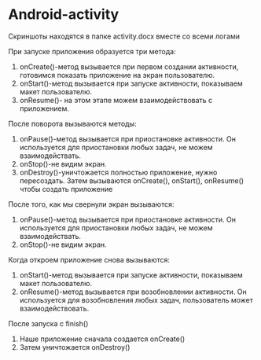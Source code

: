 # Android-activity
Скриншоты находятся в папке activity.docx вместе со всеми логами 

При запуске приложения образуется три метода: 
1. onCreate()-метод вызывается при первом создании активности, готовимся показать приложение на экран пользователю.
2. onStart()-метод вызывается при запуске активности, показываем макет пользователю.
4. onResume()- на этом этапе можем взаимодействовать с приложением.
   
После поворота вызываются методы:
1. onPause()-метод вызывается при приостановке активности. Он используется для приостановки любых задач, не можем взаимодействать.
2. onStop()-не видим экран. 
3. onDestroy()-уничтожается полностью приложение, нужно пересоздать.
Затем вызываются  onCreate(), onStart(), onResume() чтобы создать приложение

После того, как мы свернули экран вызываются:
1. onPause()-метод вызывается при приостановке активности. Он используется для приостановки любых задач, не можем взаимодействать.
2. onStop()-не видим экран.
   
Когда откроем приложение снова вызываются:
1. onStart()-метод вызывается при запуске активности, показываем макет пользователю.
2. onResume()-метод вызывается при возобновлении активности. Он используется для возобновления любых задач, пользователь может взаимодействовать.
   
После запуска с finish()
1. Наше приложение сначала создается onCreate()
2. Затем уничтожается onDestroy()   

